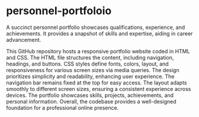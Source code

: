 # personnel-portfoloio
 A succinct personnel portfolio showcases qualifications, experience, and achievements. It provides a snapshot of skills and expertise, aiding in career advancement.

 This GitHub repository hosts a responsive portfolio website coded in HTML and CSS. The HTML file structures the content, including navigation, headings, and buttons. CSS styles define fonts, colors, layout, and responsiveness for various screen sizes via media queries. The design prioritizes simplicity and readability, enhancing user experience. The navigation bar remains fixed at the top for easy access. The layout adapts smoothly to different screen sizes, ensuring a consistent experience across devices. The portfolio showcases skills, projects, achievements, and personal information. Overall, the codebase provides a well-designed foundation for a professional online presence.

